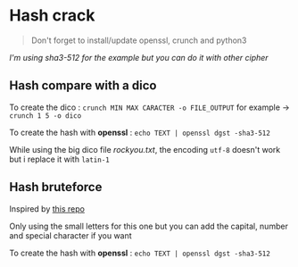# Hash crack

> Don't forget to install/update openssl, crunch and python3

*I'm using sha3-512 for the example but you can do it with other cipher*

## Hash compare with a dico

To create the dico : `crunch MIN MAX CARACTER -o FILE_OUTPUT`
for example -> `crunch 1 5 -o dico`

To create the hash with **openssl** : `echo TEXT | openssl dgst -sha3-512`

While using the big dico file *rockyou.txt*, the encoding `utf-8` doesn't work but i replace it with `latin-1`

## Hash bruteforce

Inspired by [this repo](https://github.com/IceroDev/Bruteforce-SHA3-512/blob/main/bruteforce.py) 

Only using the small letters for this one but you can add the capital, number and special character if you want

To create the hash with **openssl** : `echo TEXT | openssl dgst -sha3-512`
